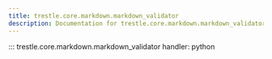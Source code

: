 ```yaml
---
title: trestle.core.markdown.markdown_validator
description: Documentation for trestle.core.markdown.markdown_validator module
---
```


::: trestle.core.markdown.markdown_validator
handler: python
